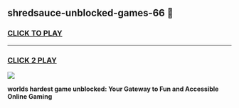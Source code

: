 
## shredsauce-unblocked-games-66 👋
<h3>
<a href="https://premium.freeplayer.one?title=shredsauce-unblocked-games-66&ref=14F">CLICK TO PLAY</a></h3>
<hr>

<h3>
<a href="https://premium.freeplayer.one?title=shredsauce-unblocked-games-66&ref=14F">CLICK 2 PLAY</a>
  
</h3>

<a href="https://premium.freeplayer.one?title=shredsauce-unblocked-games-66&ref=12F/"><img src="https://clearcache.store/games.png"></a>


**worlds hardest game unblocked: Your Gateway to Fun and Accessible Online Gaming**
